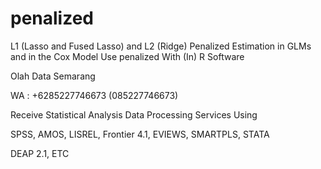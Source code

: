 # penalized
L1 (Lasso and Fused Lasso) and L2 (Ridge) Penalized Estimation in GLMs and in the Cox Model Use penalized With (In) R Software

Olah Data Semarang

WA : +6285227746673 (085227746673)

Receive Statistical Analysis Data Processing Services Using

SPSS, AMOS, LISREL, Frontier 4.1, EVIEWS, SMARTPLS, STATA

DEAP 2.1, ETC
